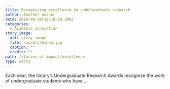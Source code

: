 ```yaml
---
title: Recognizing excellence in undergraduate research
author: Another author
date: 2019-09-10T19:18:10.308Z
categories:
  - Academic Innovation
story_image:
  alt: story image
  file: /assets/bideo.jpg
  caption: ""
  credit: ""
path: /stories-of-impact/excellence
type: story
---
```

Each year, the library’s Undergraduate Research Awards recognize the work of undergraduate students who have ...
